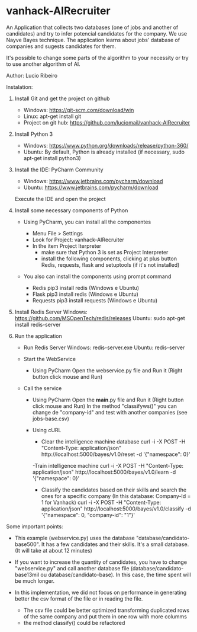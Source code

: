 # vanhack-AIRecruiter
An Application that collects two databases (one of jobs and another of candidates) and try to infer potencial candidates for the company.
We use Nayve Bayes technique. The application learns about jobs' database of companies and sugests candidates for them.

It's possible to change some parts of the algorithm to your necessity or try to use another algorithm of AI.


Author: Lucio Ribeiro

Instalation:
1. Install Git and get the project on github
	- Windows: https://git-scm.com/download/win
	- Linux: apt-get install git
	- Project on git hub: https://github.com/luciomail/vanhack-AIRecruiter

2. Install Python 3
	- Windows: https://www.python.org/downloads/release/python-360/
	- Ubuntu: By default, Python is already installed (if necessary, sudo apt-get install python3)

3. Install the IDE: PyCharm Community
	- Windows: https://www.jetbrains.com/pycharm/download
	- Ubuntu: https://www.jetbrains.com/pycharm/download

	Execute the IDE and open the project

4. Install some necessary components of Python
	- Using PyCharm, you can install all the componentes
		- Menu File > Settings
		- Look for Project: vanhack-AIRecruiter
		- In the item Project Iterpreter
			* make sure that Python 3 is set as Project Interpreter
			* install the following components, clicking at plus button
				Redis, requests, flask and setuptools (if it's not installed)


	- You also can install the components using prompt command
		- Redis
			pip3 install redis (Windows e Ubuntu)
		- Flask
			pip3 install redis (Windows e Ubuntu)
		- Requests
			pip3 install requests (Windows e Ubuntu)

4. Install Redis Server
	Windows: https://github.com/MSOpenTech/redis/releases
	Ubuntu: sudo apt-get install redis-server

5. Run the application
	- Run Redis Server
		Windows: redis-server.exe
		Ubuntu: redis-server
	
	- Start the WebService
		- Using PyCharm
			Open the webservice.py file and Run it (Right button click mouse and Run)

	- Call the service
		- Using PyCharm
			Open the __main__.py file and Run it (Right button click mouse and Run)
			In the method "classifyws()" you can change de "company-id" and test with another companies (see jobs-base.csv)

		- Using cURL
			- Clear the intelligence machine database
				curl -i -X POST -H "Content-Type: application/json" http://localhost:5000/bayes/v1.0/reset -d '{"namespace": 0}'

			-Train intelligence machine
				curl -i -X POST -H "Content-Type: application/json" http://localhost:5000/bayes/v1.0/learn -d '{"namespace": 0}'

			- Classify the candidates based on their skills and search the ones for a specific company (In this database: Company-Id = 1 for Vanhack)
				curl -i -X POST -H "Content-Type: application/json" http://localhost:5000/bayes/v1.0/classify -d '{"namespace": 0, "company-id": "1"}'



Some important points:
- This example (webservice.py) uses the database "database/candidato-base500". It has a few candidates and their skills. It's a small database. (It will take at about 12 minutes)

- If you want to increase the quantity of candidates, you have to change "webservice.py" and call another database file (database/candidato-base13mil ou database/candidato-base). In this case, the time spent will be much longer.

- In this implementation, we did not focus on performance in generating better the csv format of the file or in reading the file.
	- The csv file could be better optimized transforming duplicated rows of the same company and put them in one row with more columms
	- the method classify() could be refactored
